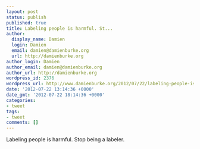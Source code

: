 ```yaml
---
layout: post
status: publish
published: true
title: Labeling people is harmful. St...
author:
  display_name: Damien
  login: Damien
  email: damien@damienburke.org
  url: http://damienburke.org
author_login: Damien
author_email: damien@damienburke.org
author_url: http://damienburke.org
wordpress_id: 2376
wordpress_url: http://www.damienburke.org/2012/07/22/labeling-people-is-harmful-st/
date: '2012-07-22 13:14:36 +0000'
date_gmt: '2012-07-22 18:14:36 +0000'
categories:
- tweet
tags:
- tweet
comments: []
---
```

<p>Labeling people is harmful. Stop being a labeler.</p>
